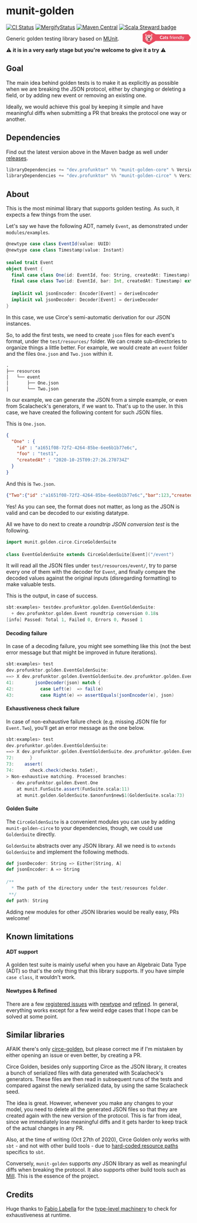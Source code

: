 # munit-golden

[![CI Status](https://github.com/profunktor/munit-golden/workflows/Scala/badge.svg)](https://github.com/profunktor/munit-golden/actions)
[![MergifyStatus](https://img.shields.io/endpoint.svg?url=https://gh.mergify.io/badges/profunktor/munit-golden&style=flat)](https://mergify.io)
[![Maven Central](https://img.shields.io/maven-central/v/dev.profunktor/munit-golden-core_2.13.svg)](https://search.maven.org/search?q=dev.profunktor.munit-golden)
[![Scala Steward badge](https://img.shields.io/badge/Scala_Steward-helping-brightgreen.svg?style=flat&logo=data:image/png;base64,iVBORw0KGgoAAAANSUhEUgAAAA4AAAAQCAMAAAARSr4IAAAAVFBMVEUAAACHjojlOy5NWlrKzcYRKjGFjIbp293YycuLa3pYY2LSqql4f3pCUFTgSjNodYRmcXUsPD/NTTbjRS+2jomhgnzNc223cGvZS0HaSD0XLjbaSjElhIr+AAAAAXRSTlMAQObYZgAAAHlJREFUCNdNyosOwyAIhWHAQS1Vt7a77/3fcxxdmv0xwmckutAR1nkm4ggbyEcg/wWmlGLDAA3oL50xi6fk5ffZ3E2E3QfZDCcCN2YtbEWZt+Drc6u6rlqv7Uk0LdKqqr5rk2UCRXOk0vmQKGfc94nOJyQjouF9H/wCc9gECEYfONoAAAAASUVORK5CYII=)](https://scala-steward.org)
<a href="https://typelevel.org/cats/"><img src="https://raw.githubusercontent.com/typelevel/cats/master/docs/src/main/resources/microsite/img/cats-badge.svg" height="40px" align="right" alt="Cats friendly" /></a>

Generic golden testing library based on [MUnit](https://scalameta.org/munit/).

⚠️ **it is in a very early stage but you're welcome to give it a try** ⚠️

## Goal

The main idea behind golden tests is to make it as explicitly as possible when we are breaking the JSON protocol, either by changing or deleting a field, or by adding new event or removing an existing one.

Ideally, we would achieve this goal by keeping it simple and have meaningful diffs when submitting a PR that breaks the protocol one way or another.

## Dependencies

Find out the latest version above in the Maven badge as well under [releases](https://github.com/profunktor/munit-golden/releases).

```scala
libraryDependencies += "dev.profunktor" %% "munit-golden-core" % Version
libraryDependencies += "dev.profunktor" %% "munit-golden-circe" % Version
```

## About

This is the most minimal library that supports golden testing. As such, it expects a few things from the user.

Let's say we have the following ADT, namely `Event`, as demonstrated under `modules/examples`.

```scala
@newtype case class EventId(value: UUID)
@newtype case class Timestamp(value: Instant)

sealed trait Event
object Event {
  final case class One(id: EventId, foo: String, createdAt: Timestamp) extends Event
  final case class Two(id: EventId, bar: Int, createdAt: Timestamp) extends Event

  implicit val jsonEncoder: Encoder[Event] = deriveEncoder
  implicit val jsonDecoder: Decoder[Event] = deriveDecoder
}
```

In this case, we use Circe's semi-automatic derivation for our JSON instances.

So, to add the first tests, we need to create `json` files for each event's format, under the `test/resources/` folder. We can create sub-directories to organize things a little better. For example, we would create an `event` folder and the files `One.json` and `Two.json` within it.

```
.
├── resources
│   └── event
│       ├── One.json
│       └── Two.json
```

In our example, we can generate the JSON from a simple example, or even from Scalacheck's generators, if we want to. That's up to the user. In this case, we have created the following content for such JSON files.

This is `One.json`.

```json
{
  "One" : {
    "id" : "a1651f08-72f2-4264-85be-6ee6b1b77e6c",
    "foo" : "test1",
    "createdAt" : "2020-10-25T09:27:26.270734Z"
  }
}
```

And this is `Two.json`.

```json
{"Two":{"id" :"a1651f08-72f2-4264-85be-6ee6b1b77e6c","bar":123,"createdAt":"2020-10-25T09:27:26.270734Z"}}
```

Yes! As you can see, the format does not matter, as long as the JSON is valid and can be decoded to our existing datatype.

All we have to do next to create a *roundtrip JSON conversion test* is the following.

```scala
import munit.golden.circe.CirceGoldenSuite

class EventGoldenSuite extends CirceGoldenSuite[Event]("/event")
```

It will read all the JSON files under `test/resources/event/`, try to parse every one of them with the decoder for `Event`, and finally compare the decoded values against the original inputs (disregarding formatting) to make valuable tests.

This is the output, in case of success.

```scala
sbt:examples> testdev.profunktor.golden.EventGoldenSuite:
  + dev.profunktor.golden.Event roundtrip conversion 0.18s
[info] Passed: Total 1, Failed 0, Errors 0, Passed 1
```

#### Decoding failure

In case of a decoding failure, you might see something like this (not the best error message but that might be improved in future iterations).

```scala
sbt:examples> test
dev.profunktor.golden.EventGoldenSuite:
==> X dev.profunktor.golden.EventGoldenSuite.dev.profunktor.golden.Event roundtrip conversion  0.165s munit.FailException: /home/gvolpe/workspace/golden/modules/core/src/main/scala/munit/golden/GoldenSuite.scala:42 Error: Attempt to decode value on failed cursor: DownField(foo),DownField(One). Input: {"One":{"id":"a1651f08-72f2-4264-85be-6ee6b1b77e6c","fo":"test1","createdAt":"2020-10-25T09:27:26.270734Z"}}
41:        jsonDecoder(json) match {
42:          case Left(e)  => fail(e)
43:          case Right(e) => assertEquals(jsonEncoder(e), json)
```

#### Exhaustiveness check failure

In case of non-exhaustive failure check (e.g. missing JSON file for `Event.Two`), you'll get an error message as the one below.

```scala
sbt:examples> test
dev.profunktor.golden.EventGoldenSuite:
==> X dev.profunktor.golden.EventGoldenSuite.dev.profunktor.golden.Event roundtrip conversion  0.196s munit.FailException: /home/gvolpe/workspace/golden/modules/core/src/main/scala/munit/golden/GoldenSuite.scala:73
72:      }
73:    assert(
74:      check.check(checks.toSet),
> Non-exhaustive matching. Processed branches:
  - dev.profunktor.golden.Event.One
    at munit.FunSuite.assert(FunSuite.scala:11)
    at munit.golden.GoldenSuite.$anonfun$new$1(GoldenSuite.scala:73)
```

#### Golden Suite

The `CirceGoldenSuite` is a convenient modules you can use by adding `munit-golden-circe` to your dependencies, though, we could use `GoldenSuite` directly.

`GoldenSuite` abstracts over any JSON library. All we need is to `extends GoldenSuite` and implement the following methods.

```scala
def jsonDecoder: String => Either[String, A]
def jsonEncoder: A => String

/**
  * The path of the directory under the test/resources folder.
 **/
def path: String
```

Adding new modules for other JSON libraries would be really easy, PRs welcome!

## Known limitations

#### ADT support

A golden test suite is mainly useful when you have an Algebraic Data Type (ADT) so that's the only thing that this library supports. If you have simple `case class`, it wouldn't work.

#### Newtypes & Refined

There are a few [registered issues](https://github.com/profunktor/munit-golden/issues) with [newtype](https://github.com/estatico/scala-newtype) and [refined](https://github.com/fthomas/refined). In general, everything works except for a few weird edge cases that I hope can be solved at some point.

## Similar libraries

AFAIK there's only [circe-golden](https://github.com/circe/circe-golden), but please correct me if I'm mistaken by either opening an issue or even better, by creating a PR.

Circe Golden, besides only supporting Circe as the JSON library, it creates a bunch of serialized files with data generated with Scalacheck's generators. These files are then read in subsequent runs of the tests and compared against the newly serialized data, by using the same Scalacheck seed.

The idea is great. However, whenever you make any changes to your model, you need to delete all the generated JSON files so that they are created again with the new version of the protocol. This is far from ideal, since we immediately lose meaningful diffs and it gets harder to keep track of the actual changes in any PR.

Also, at the time of writing (Oct 27th of 2020), Circe Golden only works with `sbt` - and not with other build tools - due to [hard-coded resource paths](https://github.com/circe/circe-golden/blob/master/golden/src/main/scala/io/circe/testing/golden/Resources.scala#L23) specifics to `sbt`.

Conversely, `munit-golden` supports *any* JSON library as well as meaningful diffs when breaking the protocol. It also supports other build tools such as [Mill](https://github.com/lihaoyi/mill). This is the essence of the project.

## Credits

Huge thanks to [Fabio Labella](https://github.com/SystemFw) for the [type-level machinery](https://github.com/profunktor/munit-golden/tree/main/modules/core/src/main/scala/munit/golden/internal/Check.scala) to check for exhaustiveness at runtime.
